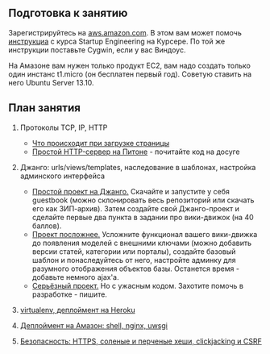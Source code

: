 Подготовка к занятию
--------------------

Зарегистрируйтесь на [aws.amazon.com](http://aws.amazon.com/). В этом вам может помочь [инструкциа](https://spark-public.s3.amazonaws.com/startup/lecture_slides/lecture2-interactive-start.pdf) с курса Startup Engineering на Курсере. По той же инструкции поставьте Cygwin, если у вас Виндоус. 

На Амазоне вам нужен только продукт EC2, вам надо создать только один инстанс t1.micro (он бесплатен первый год). Советую ставить на него Ubuntu Server 13.10.

План занятия
------------

1. Протоколы TCP, IP, HTTP
    - [Что происходит при загрузке страницы](http://friendlybit.com/css/rendering-a-web-page-step-by-step/)
    - [Простой HTTP-сервер на Питоне](https://github.com/vpavlenko/reinhardt) - почитайте код на досуге

2. Джанго: urls/views/templates, наследование в шаблонах, настройка админского интерфейса
    - [Простой проект на Джанго.](https://github.com/vpavlenko/django-lectures)
        Скачайте и запустите у себя guestbook (можно склонировать весь репозиторий или скачать его как ЗИП-архив). Затем создайте свой Джанго-проект и сделайте первые два пункта в задании про вики-движок (на 40 баллов).
    - [Проект посложнее.](https://github.com/vpavlenko/zpshch) Усложните функционал вашего вики-движка до появления
        моделей с внешними ключами (можно добавить версии статей, категории или порталы), создайте базовый шаблон и понаследуйтесь 
        от него, настройте админку для разумного отображения объектов базы. Останется время - добавьте немного ajax'а.
    - [Серьёзный проект.](https://github.com/vpavlenko/pythontutor-ru) Но с ужасным кодом. Захотите помочь в разработке - пишите.

3. [virtualenv, деплоймент на Heroku](heroku)

4. [Деплоймент на Амазон: shell, nginx, uwsgi](amazon)

3. [Безопасность: HTTPS, соленые и перченые хеши, clickjacking и CSRF](http://tech.yandex.ru/education/shri/msk-2012/talks/540/)
